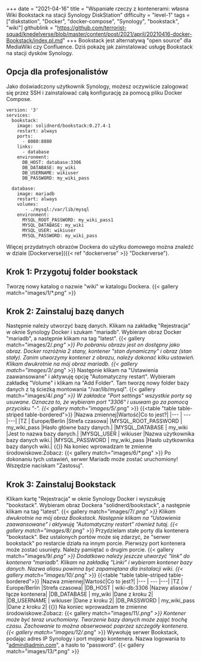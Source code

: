+++
date = "2021-04-16"
title = "Wspaniałe rzeczy z kontenerami: własna Wiki Bookstack na stacji Synology DiskStation"
difficulty = "level-1"
tags = ["diskstation", "Docker", "docker-compose", "Synology", "bookstack", "wiki"]
githublink = "https://github.com/terrorist-squad/knedelverse/blob/master/content/post/2021/april/20210416-docker-Bookstack/index.pl.md"
+++
Bookstack jest alternatywą "open source" dla MediaWiki czy Confluence. Dziś pokażę jak zainstalować usługę Bookstack na stacji dysków Synology.
## Opcja dla profesjonalistów
Jako doświadczony użytkownik Synology, możesz oczywiście zalogować się przez SSH i zainstalować całą konfigurację za pomocą pliku Docker Compose.
```
version: '3'
services:
  bookstack:
    image: solidnerd/bookstack:0.27.4-1
    restart: always
    ports:
      - 8080:8080
    links:
      - database
    environment:
      DB_HOST: database:3306
      DB_DATABASE: my_wiki
      DB_USERNAME: wikiuser
      DB_PASSWORD: my_wiki_pass
      
  database:
    image: mariadb
    restart: always
    volumes:
       - ./mysql:/var/lib/mysql
    environment:
      MYSQL_ROOT_PASSWORD: my_wiki_pass1
      MYSQL_DATABASE: my_wiki
      MYSQL_USER: wikiuser
      MYSQL_PASSWORD: my_wiki_pass

```
Więcej przydatnych obrazów Dockera do użytku domowego można znaleźć w dziale [Dockerverse]({{< ref "dockerverse" >}} "Dockerverse").
## Krok 1: Przygotuj folder bookstack
Tworzę nowy katalog o nazwie "wiki" w katalogu Dockera.
{{< gallery match="images/1/*.png" >}}

## Krok 2: Zainstaluj bazę danych
Następnie należy utworzyć bazę danych. Klikam na zakładkę "Rejestracja" w oknie Synology Docker i szukam "mariadb". Wybieram obraz Docker "mariadb", a następnie klikam na tag "latest".
{{< gallery match="images/2/*.png" >}}
Po pobraniu obrazu jest on dostępny jako obraz. Docker rozróżnia 2 stany, kontener "stan dynamiczny" i obraz (stan stały). Zanim utworzymy kontener z obrazu, należy dokonać kilku ustawień. Klikam dwukrotnie na mój obraz mariadb.
{{< gallery match="images/3/*.png" >}}
Następnie klikam na "Ustawienia zaawansowane" i aktywuję opcję "Automatyczny restart". Wybieram zakładkę "Volume" i klikam na "Add Folder". Tam tworzę nowy folder bazy danych z tą ścieżką montowania "/var/lib/mysql".
{{< gallery match="images/4/*.png" >}}
W zakładce "Port settings" wszystkie porty są usuwane. Oznacza to, że wybieram port "3306" i usuwam go za pomocą przycisku "-".
{{< gallery match="images/5/*.png" >}}
{{<table "table table-striped table-bordered">}}
|Nazwa zmiennej|Wartość|Co to jest?|
|--- | --- |---|
|TZ	| Europe/Berlin |Strefa czasowa|
|MYSQL_ROOT_PASSWORD	|  my_wiki_pass |Hasło główne bazy danych.|
|MYSQL_DATABASE | 	my_wiki	|Jest to nazwa bazy danych.|
|MYSQL_USER	|  wikiuser	|Nazwa użytkownika bazy danych wiki.|
|MYSQL_PASSWORD	|  my_wiki_pass	|Hasło użytkownika bazy danych wiki.|
{{</table>}}
Na koniec wprowadzam te zmienne środowiskowe:Zobacz:
{{< gallery match="images/6/*.png" >}}
Po dokonaniu tych ustawień, serwer Mariadb może zostać uruchomiony! Wszędzie naciskam "Zastosuj".
## Krok 3: Zainstaluj Bookstack
Klikam kartę "Rejestracja" w oknie Synology Docker i wyszukuję "bookstack". Wybieram obraz Dockera "solidnerd/bookstack", a następnie klikam na tag "latest".
{{< gallery match="images/7/*.png" >}}
Klikam dwukrotnie na mój obraz Bookstack. Następnie klikam na "Ustawienia zaawansowane" i aktywuję "Automatyczny restart" również tutaj.
{{< gallery match="images/8/*.png" >}}
Przydzielam stałe porty dla kontenera "bookstack". Bez ustalonych portów może się zdarzyć, że "serwer bookstack" po restarcie działa na innym porcie. Pierwszy port kontenera może zostać usunięty. Należy pamiętać o drugim porcie.
{{< gallery match="images/9/*.png" >}}
Dodatkowo należy jeszcze utworzyć "link" do kontenera "mariadb". Klikam na zakładkę "Linki" i wybieram kontener bazy danych. Nazwa aliasu powinna być zapamiętana dla instalacji wiki.
{{< gallery match="images/10/*.png" >}}
{{<table "table table-striped table-bordered">}}
|Nazwa zmiennej|Wartość|Co to jest?|
|--- | --- |---|
|TZ	| Europe/Berlin |Strefa czasowa|
|DB_HOST	| wiki-db:3306	|Nazwy aliasów / łącze kontenera|
|DB_DATABASE	| my_wiki |Dane z kroku 2|
|DB_USERNAME	| wikiuser |Dane z kroku 2|
|DB_PASSWORD	| my_wiki_pass	|Dane z kroku 2|
{{</table>}}
Na koniec wprowadzam te zmienne środowiskowe:Zobacz:
{{< gallery match="images/11/*.png" >}}
Kontener może być teraz uruchomiony. Tworzenie bazy danych może zająć trochę czasu. Zachowanie to można obserwować poprzez szczegóły kontenera.
{{< gallery match="images/12/*.png" >}}
Wywołuję serwer Bookstack, podając adres IP Synology i port mojego kontenera. Nazwa logowania to "admin@admin.com", a hasło to "password".
{{< gallery match="images/13/*.png" >}}

